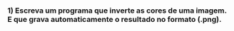 ### 1) Escreva um programa que inverte as cores de uma imagem. E que grava automaticamente o resultado no formato (.png). 

